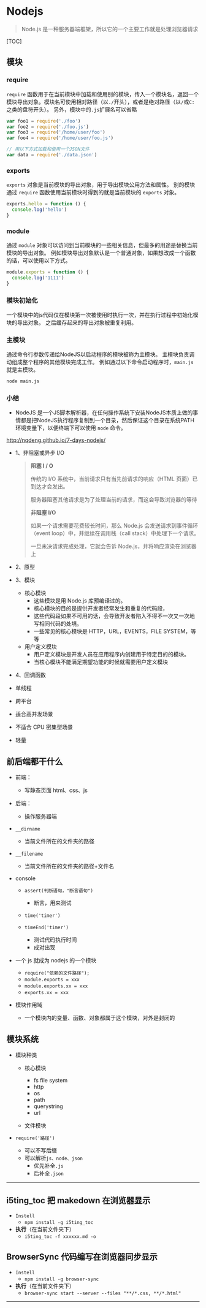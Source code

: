 # Nodejs

> Node.js 是一种服务器端框架，所以它的一个主要工作就是处理浏览器请求

[TOC]

## 模块

### require

`require` 函数用于在当前模块中加载和使用别的模块，传入一个模块名，返回一个模块导出对象。模块名可使用相对路径（以`./`开头），或者是绝对路径（以`/`或`C:`之类的盘符开头）。
另外，模块中的`.js`扩展名可以省略

```js
var foo1 = require('./foo')
var foo2 = require('./foo.js')
var foo3 = require('/home/user/foo')
var foo4 = require('/home/user/foo.js')

// 用以下方式加载和使用一个JSON文件
var data = require('./data.json')
```

### exports

`exports` 对象是当前模块的导出对象，用于导出模块公用方法和属性。
别的模块通过 `require` 函数使用当前模块时得到的就是当前模块的 `exports` 对象。

```js
exports.hello = function () {
  console.log('hello')
}
```

### module

通过 `module` 对象可以访问到当前模块的一些相关信息，但最多的用途是替换当前模块的导出对象。
例如模块导出对象默认是一个普通对象，如果想改成一个函数的话，可以使用以下方式。

```js
module.exports = function () {
  console.log('1111')
}
```

### 模块初始化

一个模块中的js代码仅在模块第一次被使用时执行一次，并在执行过程中初始化模块的导出对象。
之后缓存起来的导出对象被重复利用。

### 主模块

通过命令行参数传递给NodeJS以启动程序的模块被称为主模块。
主模块负责调动组成整个程序的其他模块完成工作。
例如通过以下命令启动程序时，`main.js` 就是主模块。

```bash
node main.js
```

### 小结

- NodeJS 是一个JS脚本解析器，在任何操作系统下安装NodeJS本质上做的事情都是把NodeJS执行程序复制到一个目录，然后保证这个目录在系统PATH环境变量下，以便终端下可以使用 `node` 命令。

http://nqdeng.github.io/7-days-nodejs/

- 1、非阻塞或异步 I/O

  > **阻塞 I / O**
  >
  > 传统的 I/O 系统中，当前请求只有当先前请求的响应（HTML 页面）已到达才会发出。
  >
  > 服务器阻塞其他请求是为了处理当前的请求，而这会导致浏览器的等待
  >
  > **非阻塞 I/O**
  >
  > 如果一个请求需要花费较长时间，那么 Node.js 会发送请求到事件循环（event loop）中，并继续在调用栈（call stack）中处理下一个请求。
  >
  > 一旦未决请求完成处理，它就会告诉 Node.js，并将响应渲染在浏览器上

- 2、原型
- 3、模块
  - 核心模块
    - 这些模块是用 Node.js 库预编译过的。
    - 核心模块的目的是提供开发者经常发生和重复的代码段，
    - 这些代码段如果不可用的话，会导致开发者陷入不得不一次又一次地写相同代码的处境。
    - 一些常见的核心模块是 HTTP，URL，EVENTS，FILE SYSTEM，等等
  - 用户定义模块
    - 用户定义模块是开发人员在应用程序内创建用于特定目的的模块。
    - 当核心模块不能满足期望功能的时候就需要用户定义模块
- 4、回调函数

- 单线程
- 跨平台
- 适合高并发场景
- 不适合 CPU 密集型场景
- 轻量

## 前后端都干什么

- 前端：
  - 写静态页面 html、css、js
- 后端：

  - 操作服务器端

- `__dirname`
  - 当前文件所在的文件夹的路径
- `__filename`
  - 当前文件所在的文件夹的路径+文件名
- console

  - `assert(判断语句，"断言语句")`

    - 断言，用来测试

  - `time('timer')`
  - `timeEnd('timer')`
    - 测试代码执行时间
    - 成对出现

- 一个 js 就成为 nodejs 的一个模块

  - `require("依赖的文件路径");`
  - `module.exports = xxx`
  - `module.exports.xx = xxx`
  - `exports.xx = xxx`

- 模块作用域
  - 一个模块内的变量、函数、对象都属于这个模块，对外是封闭的

## 模块系统

- 模块种类

  - 核心模块

    - fs file system
    - http
    - os
    - path
    - querystring
    - url

  - 文件模块

- `require('路径')`
  - 可以不写后缀
  - 可以解析`js、node、json`
    - 优先补全`.js`
    - 后补全`.json`

---

## i5ting_toc 把 makedown 在浏览器显示

- `Instell`
  - `npm install -g i5ting_toc`
- **执行**（在当前文件夹下）
  - `i5ting_toc -f xxxxxx.md -o`

## BrowserSync 代码编写在浏览器同步显示

- `Instell`
  - `npm install -g browser-sync`
- **执行**（在当前文件夹下）
  - `browser-sync start --server --files "**/*.css, **/*.html"`

---
